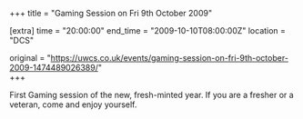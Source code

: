 +++
title = "Gaming Session on Fri 9th October 2009"

[extra]
time = "20:00:00"
end_time = "2009-10-10T08:00:00Z"
location = "DCS"

original = "https://uwcs.co.uk/events/gaming-session-on-fri-9th-october-2009-1474489026389/"    
+++

First Gaming session of the new, fresh-minted year. If you are a fresher or a veteran, come and enjoy yourself.

